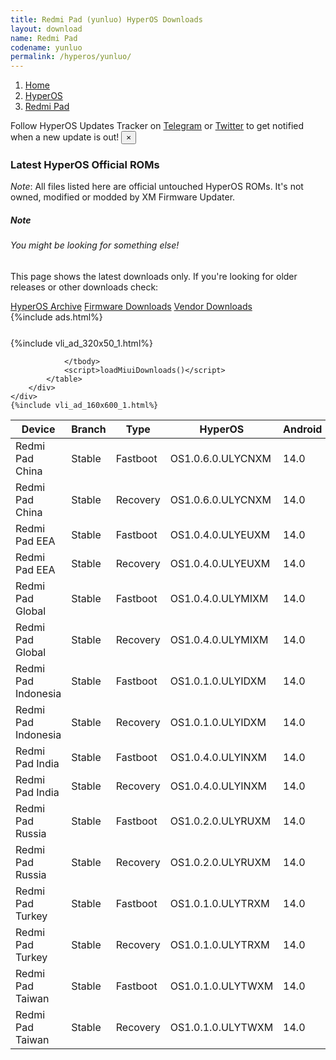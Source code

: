 ```yaml
---
title: Redmi Pad (yunluo) HyperOS Downloads
layout: download
name: Redmi Pad
codename: yunluo
permalink: /hyperos/yunluo/
---
```

<nav aria-label="breadcrumb">
    <ol class="breadcrumb">
        <li class="breadcrumb-item"><a href="/">Home</a></li>
        <li class="breadcrumb-item"><a href="/hyperos/">HyperOS</a></li>
        <li class="breadcrumb-item active" aria-current="page"><a href="/hyperos/yunluo/">Redmi Pad</a></li>
    </ol>
</nav>
<div class="alert alert-primary alert-dismissible fade show" role="alert">
    Follow HyperOS Updates Tracker on <a href="https://t.me/MIUIUpdatesTracker" class="alert-link">Telegram</a>
     or <a href="https://twitter.com/MiFwUpdater" class="alert-link">Twitter</a> to get notified when a new update is out!
    <button type="button" class="close" data-dismiss="alert" aria-label="Close">
        <span aria-hidden="true">&times;</span>
    </button>
</div>

### Latest HyperOS Official ROMs
*Note*: All files listed here are official untouched HyperOS ROMs. It's not owned, modified or modded by XM Firmware Updater.
<div class="card">
  <div class="card-body">
    <h5 class="card-title">Note</h5>
    <h6 class="card-subtitle mb-2 text-muted">You might be looking for something else!</h6>
    <p class="card-text">This page shows the latest downloads only.
     If you're looking for older releases or other downloads check:</p>
    <a href="/archive/hyperos/yunluo/" class="card-link">HyperOS Archive</a>
    <a href="/firmware/yunluo/" class="card-link">Firmware Downloads</a>
    <a href="/vendor/yunluo/" class="card-link">Vendor Downloads</a>
  </div>
</div>
{%include ads.html%}
<div class="row justify-content-center">
    <div class="col-10">
        <div class="table-responsive-md" style="margin-top: 25px;">
            {%include vli_ad_320x50_1.html%}
            <table id="miui" class="display dt-responsive nowrap compact table table-striped table-hover table-sm">
                <thead class="thead-dark">
                    <tr>
                        <th data-ref="device">Device</th>
                        <th data-ref="branch">Branch</th>
                        <th data-ref="type">Type</th>
                        <th data-ref="miui">HyperOS</th>
                        <th data-ref="android">Android</th>
                        <th data-ref="size">Size</th>
                        <th data-ref="size">Date</th>
                        <th data-ref="link">Link</th>
                    </tr>
                </thead>
                <tbody>
                <tr><td>Redmi Pad China</td><td>Stable</td><td>Fastboot</td><td>OS1.0.6.0.ULYCNXM</td><td>14.0</td><td>5.1 GB</td><td>2024-05-30</td><td><a href="/hyperos/yunluo/stable/OS1.0.6.0.ULYCNXM/">Download</a></td></tr>
<tr><td>Redmi Pad China</td><td>Stable</td><td>Recovery</td><td>OS1.0.6.0.ULYCNXM</td><td>14.0</td><td>4.3 GB</td><td>2024-06-11</td><td><a href="/hyperos/yunluo/stable/OS1.0.6.0.ULYCNXM/">Download</a></td></tr>
<tr><td>Redmi Pad EEA</td><td>Stable</td><td>Fastboot</td><td>OS1.0.4.0.ULYEUXM</td><td>14.0</td><td>4.7 GB</td><td>2024-05-30</td><td><a href="/hyperos/yunluo/stable/OS1.0.4.0.ULYEUXM/">Download</a></td></tr>
<tr><td>Redmi Pad EEA</td><td>Stable</td><td>Recovery</td><td>OS1.0.4.0.ULYEUXM</td><td>14.0</td><td>4.2 GB</td><td>2024-06-12</td><td><a href="/hyperos/yunluo/stable/OS1.0.4.0.ULYEUXM/">Download</a></td></tr>
<tr><td>Redmi Pad Global</td><td>Stable</td><td>Fastboot</td><td>OS1.0.4.0.ULYMIXM</td><td>14.0</td><td>4.8 GB</td><td>2024-07-26</td><td><a href="/hyperos/yunluo/stable/OS1.0.4.0.ULYMIXM/">Download</a></td></tr>
<tr><td>Redmi Pad Global</td><td>Stable</td><td>Recovery</td><td>OS1.0.4.0.ULYMIXM</td><td>14.0</td><td>4.2 GB</td><td>2024-08-03</td><td><a href="/hyperos/yunluo/stable/OS1.0.4.0.ULYMIXM/">Download</a></td></tr>
<tr><td>Redmi Pad Indonesia</td><td>Stable</td><td>Fastboot</td><td>OS1.0.1.0.ULYIDXM</td><td>14.0</td><td>4.8 GB</td><td>2024-02-20</td><td><a href="/hyperos/yunluo/stable/OS1.0.1.0.ULYIDXM/">Download</a></td></tr>
<tr><td>Redmi Pad Indonesia</td><td>Stable</td><td>Recovery</td><td>OS1.0.1.0.ULYIDXM</td><td>14.0</td><td>4.2 GB</td><td>2024-03-25</td><td><a href="/hyperos/yunluo/stable/OS1.0.1.0.ULYIDXM/">Download</a></td></tr>
<tr><td>Redmi Pad India</td><td>Stable</td><td>Fastboot</td><td>OS1.0.4.0.ULYINXM</td><td>14.0</td><td>4.5 GB</td><td>2024-06-07</td><td><a href="/hyperos/yunluo/stable/OS1.0.4.0.ULYINXM/">Download</a></td></tr>
<tr><td>Redmi Pad India</td><td>Stable</td><td>Recovery</td><td>OS1.0.4.0.ULYINXM</td><td>14.0</td><td>4.1 GB</td><td>2024-06-14</td><td><a href="/hyperos/yunluo/stable/OS1.0.4.0.ULYINXM/">Download</a></td></tr>
<tr><td>Redmi Pad Russia</td><td>Stable</td><td>Fastboot</td><td>OS1.0.2.0.ULYRUXM</td><td>14.0</td><td>5.0 GB</td><td>2024-06-07</td><td><a href="/hyperos/yunluo/stable/OS1.0.2.0.ULYRUXM/">Download</a></td></tr>
<tr><td>Redmi Pad Russia</td><td>Stable</td><td>Recovery</td><td>OS1.0.2.0.ULYRUXM</td><td>14.0</td><td>4.1 GB</td><td>2024-06-20</td><td><a href="/hyperos/yunluo/stable/OS1.0.2.0.ULYRUXM/">Download</a></td></tr>
<tr><td>Redmi Pad Turkey</td><td>Stable</td><td>Fastboot</td><td>OS1.0.1.0.ULYTRXM</td><td>14.0</td><td>4.6 GB</td><td>2024-02-26</td><td><a href="/hyperos/yunluo/stable/OS1.0.1.0.ULYTRXM/">Download</a></td></tr>
<tr><td>Redmi Pad Turkey</td><td>Stable</td><td>Recovery</td><td>OS1.0.1.0.ULYTRXM</td><td>14.0</td><td>4.2 GB</td><td>2024-03-06</td><td><a href="/hyperos/yunluo/stable/OS1.0.1.0.ULYTRXM/">Download</a></td></tr>
<tr><td>Redmi Pad Taiwan</td><td>Stable</td><td>Fastboot</td><td>OS1.0.1.0.ULYTWXM</td><td>14.0</td><td>4.6 GB</td><td>2024-02-20</td><td><a href="/hyperos/yunluo/stable/OS1.0.1.0.ULYTWXM/">Download</a></td></tr>
<tr><td>Redmi Pad Taiwan</td><td>Stable</td><td>Recovery</td><td>OS1.0.1.0.ULYTWXM</td><td>14.0</td><td>4.1 GB</td><td>2024-03-25</td><td><a href="/hyperos/yunluo/stable/OS1.0.1.0.ULYTWXM/">Download</a></td></tr>

                </tbody>
                <script>loadMiuiDownloads()</script>
            </table>
        </div>
    </div>
    {%include vli_ad_160x600_1.html%}
</div>
